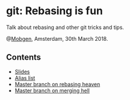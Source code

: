 # git: Rebasing is fun

Talk about rebasing and other git tricks and tips.

@[Mobgen](https://mobgen.com/), Amsterdam, 30th March 2018.

## Contents

- [Slides](/git-rebasing-is-fun.pdf)
- [Alias list](/.gitconfig)
- [Master branch on rebasing heaven](https://github.com/ricardogama/git-rebasing-is-fun/tree/master-heaven)
- [Master branch on merging hell](https://github.com/ricardogama/git-rebasing-is-fun/tree/master-hell)
